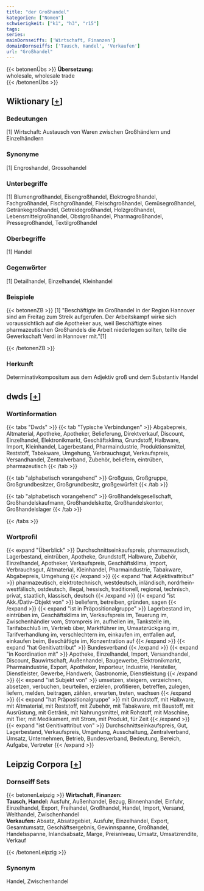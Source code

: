 ```yaml
---
title: "der Großhandel"
kategorien: ["Nomen"]
schwierigkeit: ["k1", "h3", "r15"]
tags:
series:
mainDornseiffs: ['Wirtschaft, Finanzen']
domainDornseiffs: ['Tausch, Handel', 'Verkaufen']
url: "Großhandel"
---
```


{{< betonenÜbs >}}
**Übersetzung:**  
wholesale, wholesale trade  
{{< /betonenÜbs >}}

## Wiktionary [[+](https://de.wiktionary.org/wiki/Großhandel)]

### Bedeutungen
[1] Wirtschaft: Austausch von Waren zwischen Großhändlern und Einzelhändlern  

### Synonyme
[1] Engroshandel, Grossohandel  

### Unterbegriffe
[1] Blumengroßhandel, Eisengroßhandel, Elektrogroßhandel, Fachgroßhandel, Fischgroßhandel, Fleischgroßhandel, Gemüsegroßhandel, Getränkegroßhandel, Getreidegroßhandel, Holzgroßhandel, Lebensmittelgroßhandel, Obstgroßhandel, Pharmagroßhandel, Pressegroßhandel, Textilgroßhandel  

### Oberbegriffe
[1] Handel  

### Gegenwörter
[1] Detailhandel, Einzelhandel, Kleinhandel  

### Beispiele
{{< betonenZB >}}
[1] "Beschäftigte im Großhandel in der Region Hannover sind am Freitag zum Streik aufgerufen. Der Arbeitskampf wirke sich voraussichtlich auf die Apotheker aus, weil Beschäftigte eines pharmazeutischen Großhandels die Arbeit niederlegen sollten, teilte die Gewerkschaft Verdi in Hannover mit."[1]  

{{< /betonenZB >}}
### Herkunft
Determinativkompositum aus dem Adjektiv groß und dem Substantiv Handel  



## dwds [[+](https://www.dwds.de/wb/Großhandel)]

### Wortinformation
{{< tabs "Dwds" >}}
{{< tab "Typische Verbindungen" >}}
Abgabepreis, Altmaterial, Apotheke, Apotheker, Belieferung, Direktverkauf, Discount, Einzelhandel, Elektronikmarkt, Geschäftsklima, Grundstoff, Halbware, Import, Kleinhandel, Lagerbestand, Pharmaindustrie, Produktionsmittel, Reststoff, Tabakware, Umgehung, Verbrauchsgut, Verkaufspreis, Versandhandel, Zentralverband, Zubehör, beliefern, eintrüben, pharmazeutisch
{{< /tab >}}

{{< tab "alphabetisch vorangehend" >}}
Großguss, Großgruppe, Großgrundbesitzer, Großgrundbesitz, großgewürfelt
{{< /tab >}}

{{< tab "alphabetisch vorangehend" >}}
Großhandelsgesellschaft, Großhandelskaufmann, Großhandelskette, Großhandelskontor, Großhandelslager
{{< /tab >}}

{{< /tabs >}}

### Wortprofil
{{< expand "Überblick" >}} Durchschnittseinkaufspreis, pharmazeutisch, Lagerbestand, eintrüben, Apotheke, Grundstoff, Halbware, Zubehör, Einzelhandel, Apotheker, Verkaufspreis, Geschäftsklima, Import, Verbrauchsgut, Altmaterial, Kleinhandel, Pharmaindustrie, Tabakware, Abgabepreis, Umgehung {{< /expand >}}
{{< expand "hat Adjektivattribut" >}} pharmazeutisch, elektrotechnisch, westdeutsch, inländisch, nordrhein-westfälisch, ostdeutsch, illegal, hessisch, traditionell, regional, technisch, privat, staatlich, klassisch, deutsch {{< /expand >}}
{{< expand "ist Akk./Dativ-Objekt von" >}} beliefern, betreiben, gründen, sagen {{< /expand >}}
{{< expand "ist in Präpositionalgruppe" >}} Lagerbestand im, eintrüben im, Geschäftsklima im, Verkaufspreis im, Teuerung im, Zwischenhändler vom, Strompreis im, aufhellen im, Tankstelle im, Tarifabschluß im, Vertrieb über, Marktführer im, Umsatzrückgang im, Tarifverhandlung im, verschlechtern im, einkaufen im, entfallen auf, einkaufen beim, Beschäftigte im, Konzentration auf {{< /expand >}}
{{< expand "hat Genitivattribut" >}} Bundesverband {{< /expand >}}
{{< expand "in Koordination mit" >}} Apotheke, Einzelhandel, Import, Versandhandel, Discount, Bauwirtschaft, Außenhandel, Baugewerbe, Elektronikmarkt, Pharmaindustrie, Export, Apotheker, Importeur, Industrie, Hersteller, Dienstleister, Gewerbe, Handwerk, Gastronomie, Dienstleistung {{< /expand >}}
{{< expand "ist Subjekt von" >}} umsetzen, steigern, verzeichnen, absetzen, verbuchen, beurteilen, erzielen, profitieren, betreffen, zulegen, liefern, melden, beitragen, zählen, erwarten, treten, wachsen {{< /expand >}}
{{< expand "hat Präpositionalgruppe" >}} mit Grundstoff, mit Halbware, mit Altmaterial, mit Reststoff, mit Zubehör, mit Tabakware, mit Baustoff, mit Ausrüstung, mit Getränk, mit Nahrungsmittel, mit Rohstoff, mit Maschine, mit Tier, mit Medikament, mit Strom, mit Produkt, für Zeit {{< /expand >}}
{{< expand "ist Genitivattribut von" >}} Durchschnittseinkaufspreis, Gut, Lagerbestand, Verkaufspreis, Umgehung, Ausschaltung, Zentralverband, Umsatz, Unternehmen, Betrieb, Bundesverband, Bedeutung, Bereich, Aufgabe, Vertreter {{< /expand >}}

## Leipzig Corpora [[+](https://corpora.uni-leipzig.de/en/res?word=Großhandel&corpusId=deu_newscrawl-public_2018)]

### Dornseiff Sets
{{< betonenLeipzig >}}
**Wirtschaft, Finanzen:**  
**Tausch, Handel:** Ausfuhr, Außenhandel, Bezug, Binnenhandel, Einfuhr, Einzelhandel, Export, Freihandel, Großhandel, Handel, Import, Versand, Welthandel, Zwischenhandel  
**Verkaufen:** Absatz, Absatzgebiet, Ausfuhr, Einzelhandel, Export, Gesamtumsatz, Geschäftsergebnis, Gewinnspanne, Großhandel, Handelsspanne, Inlandsabsatz, Marge, Preisniveau, Umsatz, Umsatzrendite, Verkauf  

{{< /betonenLeipzig >}}

### Synonym
Handel, Zwischenhandel

